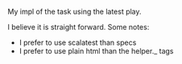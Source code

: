 My impl of the task using the latest play. 

I believe it is straight forward. Some notes:

- I prefer to use scalatest than specs
- I prefer to use plain html than the helper._ tags
